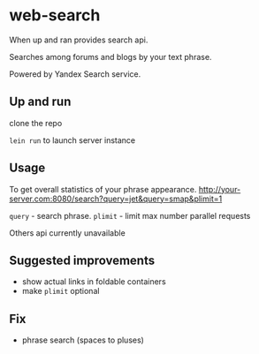 # web-search

When up and ran provides search api.

Searches among forums and blogs by your text phrase.

Powered by Yandex Search service.

## Up and run

clone the repo

`lein run` to launch server instance

## Usage

To get overall statistics of your phrase appearance.
http://your-server.com:8080/search?query=jet&query=smap&plimit=1

`query` - search phrase. `plimit` - limit max number parallel requests

Others api currently unavailable

## Suggested improvements

- show actual links in foldable containers
- make `plimit` optional

## Fix
- phrase search (spaces to pluses)
